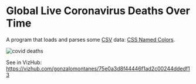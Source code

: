 # Global Live Coronavirus Deaths Over Time
A program that loads and parses some [CSV](https://en.wikipedia.org/wiki/Comma-separated_values) data: [CSS Named Colors](https://gist.github.com/curran/b236990081a24761f7000567094914e0).

![covid deaths](https://user-images.githubusercontent.com/92688327/144752892-1cbabadb-34dd-4af8-9fec-b94faff06249.PNG)

See in VizHub: https://vizhub.com/gonzalomontanes/75e0a3d8f44446f1ad2c00244ddedf13
